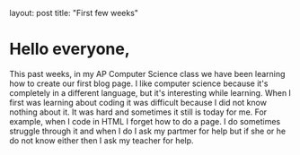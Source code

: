 
layout: post
title: "First few weeks"
<h1>Hello everyone,</h3>
 This past weeks, in my AP Computer Science class we have been learning how to create our first blog page. I like computer science because it's completely in a different language, but it's interesting while learning. 
 When I first was learning about coding it was difficult because I did not know nothing about it. It was hard and sometimes it still is today for me. For example, when I code in HTML I forget how to do a page. I do sometimes struggle through it and when I do I ask my partmer for help but if she or he do not know either then I ask my teacher for help. 




 
